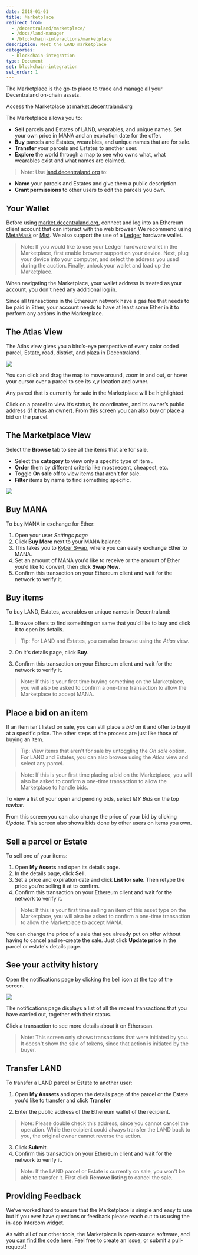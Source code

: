 ```yaml
---
date: 2018-01-01
title: Marketplace
redirect_from:
  - /decentraland/marketplace/
  - /docs/land-manager
  - /blockchain-interactions/marketplace
description: Meet the LAND marketplace
categories:
  - blockchain-integration
type: Document
set: blockchain-integration
set_order: 1
---
```


The Marketplace is the go-to place to trade and manage all your Decentraland on-chain assets.

Access the Marketplace at [market.decentraland.org](https://market.decentraland.org/)

The Marketplace allows you to:

- **Sell** parcels and Estates of LAND, wearables, and unique names. Set your own price in MANA and an expiration date for the offer.
- **Buy** parcels and Estates, wearables, and unique names that are for sale.
- **Transfer** your parcels and Estates to another user.
- **Explore** the world through a map to see who owns what, what wearables exist and what names are claimed.

> Note: Use [land.decentraland.org](land.decentralnad.org) to:

- **Name** your parcels and Estates and give them a public description.
- **Grant permissions** to other users to edit the parcels you own.

## Your Wallet

Before using [market.decentraland.org](https://market.decentraland.org), connect and log into an Ethereum client account that can interact with the web browser. We recommend using [MetaMask](https://metamask.io/) or [Mist](https://github.com/ethereum/mist). We also support the use of a [Ledger](https://www.ledgerwallet.com/) hardware wallet.

> Note: If you would like to use your Ledger hardware wallet in the Marketplace, first enable browser support on your device. Next, plug your device into your computer, and select the address you used during the auction. Finally, unlock your wallet and load up the Marketplace.

When navigating the Marketplace, your wallet address is treated as your account, you don't need any additional log in.

Since all transactions in the Ethereum network have a gas fee that needs to be paid in Ether, your account needs to have at least some Ether in it to perform any actions in the Marketplace.

## The Atlas View

The Atlas view gives you a bird’s-eye perspective of every color coded parcel, Estate, road, district, and plaza in Decentraland.

![](/images/media/market-atlas.png)

You can click and drag the map to move around, zoom in and out, or hover your cursor over a parcel to see its x,y location and owner.

Any parcel that is currently for sale in the Marketplace will be highlighted.

Click on a parcel to view it’s status, its coordinates, and its owner’s public address (if it has an owner). From this screen you can also buy or place a bid on the parcel.

## The Marketplace View

Select the **Browse** tab to see all the items that are for sale.

- Select the **category** to view only a specific type of item .
- **Order** them by different criteria like most recent, cheapest, etc.
- Toggle **On sale** off to view items that aren't for sale.
- **Filter** items by name to find something specific.

![](/images/media/market-browse.png)

## Buy MANA

To buy MANA in exchange for Ether:

1. Open your user _Settings page_
2. Click **Buy More** next to your MANA balance
3. This takes you to [Kyber Swap](https://kyberswap.com/swap/eth-mana), where you can easily exchange Ether to MANA.
4. Set an amount of MANA you'd like to receive or the amount of Ether you'd like to convert, then click **Swap Now**.
5. Confirm this transaction on your Ethereum client and wait for the network to verify it.

## Buy items

To buy LAND, Estates, wearables or unique names in Decentraland:

1. Browse offers to find something on same that you'd like to buy and click it to open its details.

> Tip: For LAND and Estates, you can also browse using the _Atlas_ view.

2. On it's details page, click **Buy**.

3. Confirm this transaction on your Ethereum client and wait for the network to verify it.

> Note: If this is your first time buying something on the Marketplace, you will also be asked to confirm a one-time transaction to allow the Marketplace to accept MANA.

## Place a bid on an item

If an item isn't listed on sale, you can still place a _bid_ on it and offer to buy it at a specific price. The other steps of the process are just like those of buying an item.

> Tip: View items that aren't for sale by untoggling the _On sale_ option. For LAND and Estates, you can also browse using the _Atlas_ view and select any parcel.

> Note: If this is your first time placing a bid on the Marketplace, you will also be asked to confirm a one-time transaction to allow the Marketplace to handle bids.

To view a list of your open and pending bids, select _MY Bids_ on the top navbar.

From this screen you can also change the price of your bid by clicking _Update_. This screen also shows bids done by other users on items you own.

## Sell a parcel or Estate

To sell one of your items:

1. Open **My Assets** and open its details page.
2. In the details page, click **Sell**.
3. Set a price and expiration date and click **List for sale**. Then retype the price you're selling it at to confirm.
4. Confirm this transaction on your Ethereum client and wait for the network to verify it.

> Note: If this is your first time selling an item of this asset type on the Marketplace, you will also be asked to confirm a one-time transaction to allow the Marketplace to accept MANA.

You can change the price of a sale that you already put on offer without having to cancel and re-create the sale. Just click **Update price** in the parcel or estate's details page.

## See your activity history

Open the notifications page by clicking the bell icon at the top of the screen.

![](/images/media/marketplace_notifications.png)

The notifications page displays a list of all the recent transactions that you have carried out, together with their status.

Click a transaction to see more details about it on Etherscan.

> Note: This screen only shows transactions that were initiated by you. It doesn't show the sale of tokens, since that action is initiated by the buyer.

## Transfer LAND

To transfer a LAND parcel or Estate to another user:

1. Open **My Asssets** and open the details page of the parcel or the Estate you'd like to transfer and click **Transfer**

2. Enter the public address of the Ethereum wallet of the recipient.

> Note: Please double check this address, since you cannot cancel the operation. While the recipient could always transfer the LAND back to you, the original owner cannot reverse the action.

3. Click **Submit**.
4. Confirm this transaction on your Ethereum client and wait for the network to verify it.

> Note: If the LAND parcel or Estate is currently on sale, you won't be able to transfer it. First click **Remove listing** to cancel the sale.

## Providing Feedback

We’ve worked hard to ensure that the Marketplace is simple and easy to use but if you ever have questions or feedback please reach out to us using the in-app Intercom widget.

As with all of our other tools, the Marketplace is open-source software, and [you can find the code here](https://github.com/decentraland/marketplace). Feel free to create an issue, or submit a pull-request!
